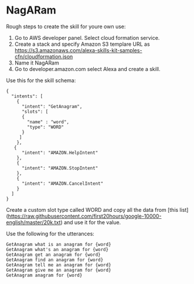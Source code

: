 # NagARam

Rough steps to create the skill for youre own use:

1. Go to AWS developer panel. Select cloud formation service.
2. Create a stack and specify Amazon S3 templare URL as https://s3.amazonaws.com/alexa-skills-kit-samples-cfn/cloudformation.json
3. Name it NagARam
4. Go to developer.amazon.com select Alexa and create a skill.


Use this for the skill schema:
```
{
  "intents": [
    {
      "intent": "GetAnagram",
      "slots": [
      {
        "name" : "word",
        "type": "WORD"
      }
     ]
    },
   {
      "intent": "AMAZON.HelpIntent"
    },
    {
      "intent": "AMAZON.StopIntent"
    },
    {
      "intent": "AMAZON.CancelIntent"
    }
  ]
}
```

Create a custom slot type called WORD and copy all the data from [this list] (https://raw.githubusercontent.com/first20hours/google-10000-english/master/20k.txt) and use it for the value.


Use the following for the utterances:
```
GetAnagram what is an anagram for {word}
GetAnagram what's an anagram for {word}
GetAnagram get an anagram for {word}
GetAnagram find an anagram for {word}
GetAnagram tell me an anagram for {word}
GetAnagram give me an anagram for {word}
GetAnagram anagram for {word}
```
